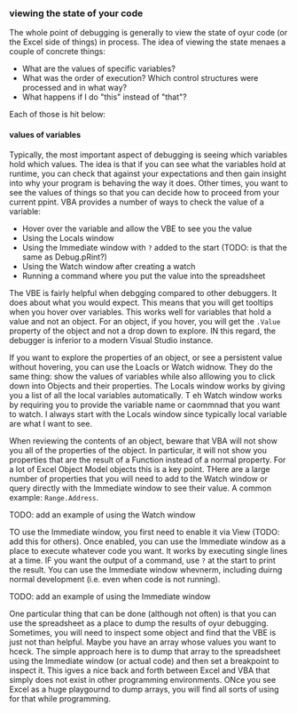### viewing the state of your code

The whole point of debugging is generally to view the state of oyur code (or the Excel side of things) in process. The idea of viewing the state menaes a couple of concrete things:

- What are the values of specific variables?
- What was the order of execution? Which control structures were processed and in what way?
- What happens if I do "this" instead of "that"?

Each of those is hit below:

#### values of variables

Typically, the most important aspect of debugging is seeing which variables hold which values. The idea is that if you can see what the variables hold at runtime, you can check that against your expectations and then gain insight into why your program is behaving the way it does. Other times, you want to see the values of things so that you can decide how to proceed from your current ppint. VBA provides a number of ways to check the value of a variable:

- Hover over the variable and allow the VBE to see you the value
- Using the Locals window
- Using the Immediate window with `?` added to the start (TODO: is that the same as Debug.pRint?)
- Using the Watch window after creating a watch
- Running a command where you put the value into the spreadsheet

The VBE is fairly helpful when debgging compared to other debuggers. It does about what you would expect. This means that you will get tooltips when you hover over variables. This works well for variables that hold a value and not an object. For an object, if you hover, you will get the `.Value` property of the object and not a drop down to explore. IN this regard, the debugger is inferior to a modern Visual Studio instance.

If you want to explore the properties of an object, or see a persistent value without hovering, you can use the Loacls or Watch widnow. They do the same thing: show the values of variables while also alllowing you to click down into Objects and their properties. The Locals window works by giving you a list of all the local variables automatically. T eh Watch window works by requiring you to provide the variable name or caommnad that you want to watch. I always start with the Locals window since typically local variable are what I want to see.

When reviewing the contents of an object, beware that VBA will not show you all of the properties of the object. In particular, it will not show you properties that are the result of a Function instead of a normal property. For a lot of Excel Object Model objects this is a key point. THere are a large number of properties that you will need to add to the Watch window or query directly with the Immediate window to see their value. A common example: `Range.Address`.

TODO: add an example of using the Watch window

TO use the Immediate window, you first need to enable it via View (TODO: add this for others). Once enabled, you can use the Immediate window as a place to execute whatever code you want. It works by executing single lines at a time. IF you want the output of a command, use `?` at the start to print the result. You can use the Immediate window whevnerm, including duirng normal development (i.e. even when code is not running).

TODO: add an example of using the Immediate window

One particular thing that can be done (although not often) is that you can use the spreadsheet as a place to dump the results of oyur debugging. Sometimes, you will need to inspect some object and find that the VBE is just not than helpful. Maybe you have an array whose values you want to hceck. The simple approach here is to dump that array to the spreadsheet using the Immediate window (or actual code) and then set a breakpoint to inspect it. This igves a nice back and forth between Excel and VBA that simply does not exist in other programming environments. ONce you see Excel as a huge playgournd to dump arrays, you will find all sorts of using for that while programming.
